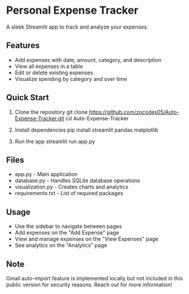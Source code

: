 ﻿# Personal Expense Tracker

A sleek Streamlit app to track and analyze your expenses.

## Features
- Add expenses with date, amount, category, and description
- View all expenses in a table
- Edit or delete existing expenses
- Visualize spending by category and over time

## Quick Start

1. Clone the repository
git clone https://github.com/zocodes05/Auto-Expense-Tracker.git
cd Auto-Expense-Tracker

2. Install dependencies
pip install streamlit pandas matplotlib

3. Run the app
streamlit run app.py

## Files
- app.py - Main application
- database.py - Handles SQLite database operations
- visualization.py - Creates charts and analytics
- requirements.txt - List of required packages

## Usage
- Use the sidebar to navigate between pages
- Add expenses on the "Add Expense" page
- View and manage expenses on the "View Expenses" page
- See analytics on the "Analytics" page

## Note
Gmail auto-import feature is implemented locally but not included in this public version for security reasons.
Reach out for more information!

